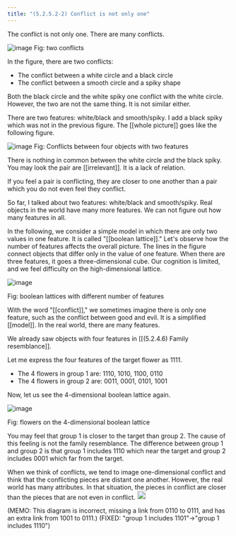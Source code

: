```yaml
---
title: "(5.2.5.2-2) Conflict is not only one"
---
```


The conflict is not only one. There are many conflicts.

![image](https://gyazo.com/caab7ed032d988ecce78aec18cb91189/thumb/1000)
Fig: two conflicts

In the figure, there are two conflicts:

- The conflict between a white circle and a black circle
- The conflict between a smooth circle and a spiky shape

Both the black circle and the white spiky one conflict with the white circle. However, the two are not the same thing. It is not similar either.

There are two features: white/black and smooth/spiky. I add a black spiky which was not in the previous figure. The [[whole picture]] goes like the following figure.

![image](https://gyazo.com/75cdec6c64c18cd269857324144b833d/thumb/1000)
Fig: Conflicts between four objects with two features

There is nothing in common between the white circle and the black spiky. You may look the pair are [[irrelevant]]. It is a lack of relation.

If you feel a pair is conflicting, they are closer to one another than a pair which you do not even feel they conflict.

So far, I talked about two features: white/black and smooth/spiky. Real objects in the world have many more features. We can not figure out how many features in all.

In the following, we consider a simple model in which there are only two values in one feature. It is called "[[boolean lattice]]." Let's observe how the number of features affects the overall picture. The lines in the figure connect objects that differ only in the value of one feature. When there are three features, it goes a three-dimensional cube. Our cognition is limited, and we feel difficulty on the high-dimensional lattice.

![image](https://gyazo.com/9fcbc7464466adc85fd566234b410952/thumb/1000)

Fig: boolean lattices with different number of features

With the word "[[conflict]]," we sometimes imagine there is only one feature, such as the conflict between good and evil. It is a simplified [[model]]. In the real world, there are many features.

We already saw objects with four features in [[(5.2.4.6) Family resemblance]].

Let me express the four features of the target flower as 1111.

- The 4 flowers in group 1 are: 1110, 1010, 1100, 0110
- The 4 flowers in group 2 are: 0011, 0001, 0101, 1001

Now, let us see the 4-dimensional boolean lattice again.

![image](https://gyazo.com/a6fec999b1f0d3e96be5fbbcb90c8d5d/thumb/1000)

Fig: flowers on the 4-dimensional boolean lattice

You may feel that group 1 is closer to the target than group 2. The cause of this feeling is not the family resemblance. The difference between group 1 and group 2 is that group 1 includes 1110 which near the target and group 2 includes 0001 which far from the target.

When we think of conflicts, we tend to image one-dimensional conflict and think that the conflicting pieces are distant one another. However, the real world has many attributes. In that situation, the pieces in conflict are closer than the pieces that are not even in conflict.
<img src='https://scrapbox.io/api/pages/nishio/en/icon' alt='en.icon' height="19.5"/>

(MEMO: This diagram is incorrect, missing a link from 0110 to 0111, and has an extra link from 1001 to 0111.)
(FIXED: "group 1 includes 1101"→"group 1 includes 1110")
